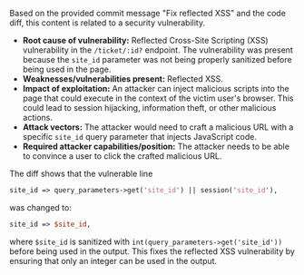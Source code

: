 Based on the provided commit message "Fix reflected XSS" and the code diff, this content is related to a security vulnerability.

- **Root cause of vulnerability:** Reflected Cross-Site Scripting (XSS) vulnerability in the `/ticket/:id?` endpoint. The vulnerability was present because the `site_id` parameter was not being properly sanitized before being used in the page.
- **Weaknesses/vulnerabilities present:** Reflected XSS.
- **Impact of exploitation:** An attacker can inject malicious scripts into the page that could execute in the context of the victim user's browser. This could lead to session hijacking, information theft, or other malicious actions.
- **Attack vectors:** The attacker would need to craft a malicious URL with a specific `site_id` query parameter that injects JavaScript code.
- **Required attacker capabilities/position:** The attacker needs to be able to convince a user to click the crafted malicious URL.

The diff shows that the vulnerable line
```perl
site_id => query_parameters->get('site_id') || session('site_id'),
```
was changed to:
```perl
site_id => $site_id,
```
where `$site_id` is sanitized with `int(query_parameters->get('site_id'))` before being used in the output. This fixes the reflected XSS vulnerability by ensuring that only an integer can be used in the output.